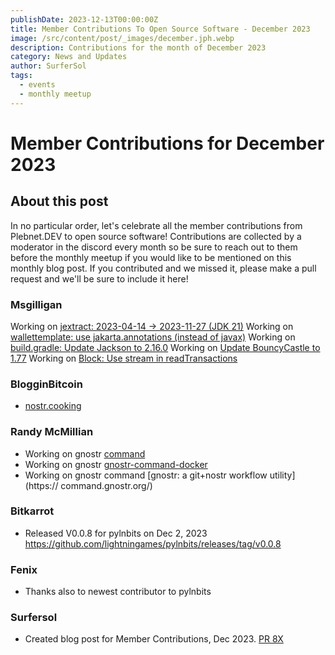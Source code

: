 ```yaml
---
publishDate: 2023-12-13T00:00:00Z
title: Member Contributions To Open Source Software - December 2023
image: /src/content/post/_images/december.jph.webp
description: Contributions for the month of December 2023
category: News and Updates
author: SurferSol
tags:
  - events
  - monthly meetup
---
```


# Member Contributions for December 2023

## About this post

In no particular order, let's celebrate all the member contributions from Plebnet.DEV to open source software! Contributions are collected by a moderator in the discord every month so be sure to reach out to them before the monthly meetup if you would like to be mentioned on this monthly blog post. If you contributed and we missed it, please make a pull request and we'll be sure to include it here!

### Msgilligan

Working on [jextract: 2023-04-14 -> 2023-11-27 (JDK 21)](https://github.com/NixOS/nixpkgs/pull/271127)
Working on [wallettemplate: use jakarta.annotations (instead of javax)](https://github.com/bitcoinj/bitcoinj/pull/3325)
Working on [build.gradle: Update Jackson to 2.16.0](https://github.com/bitcoinj/bitcoinj/pull/3323)
Working on [Update BouncyCastle to 1.77](https://github.com/bitcoinj/bitcoinj/pull/3322)
Working on [Block: Use stream in readTransactions](https://github.com/bitcoinj/bitcoinj/pull/3321)

### BlogginBitcoin

- [nostr.cooking](https://github.com/github-tijlxyz/nostr.cooking)

### Randy McMillian

- Working on gnostr [command](https://github.com/gnostr-org/gnostr-command)
- Working on gnostr [gnostr-command-docker](https://github.com/gnostr-org/gnostr-command/blob/master/gnostr-command-docker)
- Working on gnostr command [gnostr: a git+nostr workflow utility](https://
  command.gnostr.org/)

### Bitkarrot

- Released V0.0.8 for pylnbits on Dec 2, 2023
  https://github.com/lightningames/pylnbits/releases/tag/v0.0.8

### Fenix

- Thanks also to newest contributor to pylnbits

### Surfersol

- Created blog post for Member Contributions, Dec 2023. [PR 8X](github)
